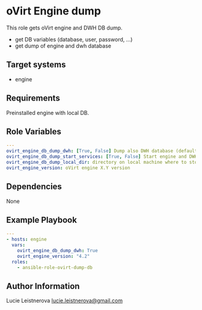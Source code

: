 oVirt Engine dump
=================

This role gets oVirt engine and DWH DB dump.

- get DB variables (database, user, password, ...)
- get dump of engine and dwh database

Target systems
--------------

* engine

Requirements
------------

Preinstalled engine with local DB.

Role Variables
--------------

```yaml
---
ovirt_engine_db_dump_dwh: [True, False] Dump also DWH database (default: False)
ovirt_engine_db_dump_start_services: [True, False] Start engine and DWH service after dump (default: True)
ovirt_engine_db_dump_local_dir: directory on local machine where to store files (default: engine_dump in playbook directory)  
ovirt_engine_version: oVirt engine X.Y version
```

Dependencies
------------

None

Example Playbook
----------------

```yaml
---
- hosts: engine
  vars:
    ovirt_engine_db_dump_dwh: True
    ovirt_engine_version: "4.2"
  roles:
    - ansible-role-ovirt-dump-db
```

Author Information
------------------

Lucie Leistnerova
lucie.leistnerova@gmail.com
